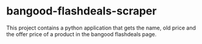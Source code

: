 # bangood-flashdeals-scraper
This project contains a python application that gets the name, old price and the offer price of a product in the bangood flashdeals page.
